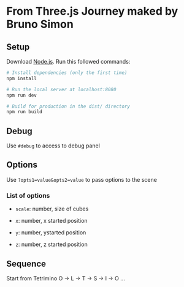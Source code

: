 # From Three.js Journey maked by Bruno Simon

## Setup

Download [Node.js](https://nodejs.org/en/download/).
Run this followed commands:

```bash
# Install dependencies (only the first time)
npm install

# Run the local server at localhost:8080
npm run dev

# Build for production in the dist/ directory
npm run build
```

## Debug

Use `#debug` to access to debug panel

## Options

Use `?opts1=value&opts2=value` to pass options to the scene

### List of options

- `scale`: number, size of cubes

- `x`: number, x started position

- `y`: number, ystarted position

- `z`: number, z started position

## Sequence

Start from Tetrimino O -> L -> T -> S -> I -> O ...
